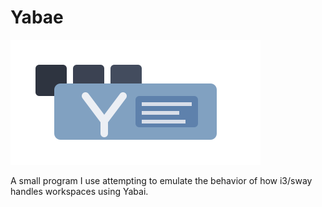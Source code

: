 # Yabae

![](./logo.svg)

A small program I use attempting to emulate the behavior of how i3/sway handles workspaces using Yabai.
